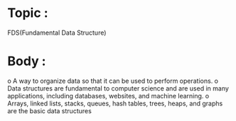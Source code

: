# Topic :
FDS(Fundamental Data Structure)
# Body :
 o A way to organize data so that it can be used to perform operations. 
 o Data structures are fundamental to computer science and are used in many applications, including databases, websites, and machine learning. 
 o Arrays, linked lists, stacks, queues, hash tables, trees, heaps, and graphs are the basic data structures
